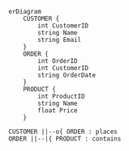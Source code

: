 ```
erDiagram
    CUSTOMER {
        int CustomerID
        string Name
        string Email
    }
    ORDER {
        int OrderID
        int CustomerID
        string OrderDate
    }
    PRODUCT {
        int ProductID
        string Name
        float Price
    }
```
    CUSTOMER ||--o{ ORDER : places
    ORDER ||--|{ PRODUCT : contains
